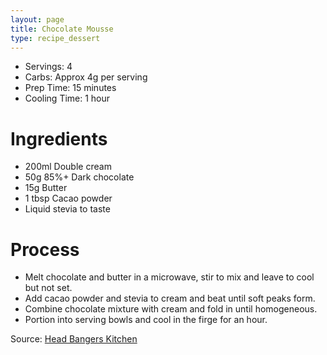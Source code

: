 ```yaml
---
layout: page
title: Chocolate Mousse
type: recipe_dessert
---
```


* Servings: 4
* Carbs: Approx 4g per serving
* Prep Time: 15 minutes
* Cooling Time: 1 hour

# Ingredients
* 200ml Double cream
* 50g 85%+ Dark chocolate
* 15g Butter
* 1 tbsp Cacao powder
* Liquid stevia to taste

# Process
* Melt chocolate and butter in a microwave, stir to mix and leave to cool but not set.
* Add cacao powder and stevia to cream and beat until soft peaks form.
* Combine chocolate mixture with cream and fold in until homogeneous.
* Portion into serving bowls and cool in the firge for an hour.

Source: [Head Bangers Kitchen](https://headbangerskitchen.com/recipe/keto-chocolate-mousse/)
